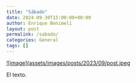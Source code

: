 ```yaml
---
title: "Sábado"
date: 2024-09-30T15:00:00+00:00
author: Enrique Benimeli
layout: post
permalink: /sabado/
categories: General
tags: []
---
```


[![image](assets/images/posts/2023/09/post.jpeg]()

El texto.

